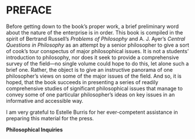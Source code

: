 # <span id="bookmark0"></span><span style="font-weight:bold;"><span id="bookmark1"></span>PREFACE</span>

Before getting down to the book’s proper work, a brief preliminary word
about the nature of the enterprise is in order. This book is compiled in
the spirit of Bertrand Russell’s <span
style="font-style:italic;">Problems of Philosophy</span> and A. J.
Ayer’s <span style="font-style:italic;">Central Questions in
Philosophy</span> as an attempt by a senior philosopher to give a sort
of cook’s tour conspectus of major philosophical issues. It is not a
students’ introduction to philosophy, nor does it seek to provide a
comprehensive survey of the field—no single volume could hope to do
this, let alone such a brief one. Rather, the object is to give an
instructive panorama of one philosopher’s views on some of the major
issues of the field. And so, it is hoped, that the book succeeds in
presenting a series of readily comprehensive studies of significant
philosophical issues that manage to convey some of one particular
philosopher’s ideas on key issues in an informative and accessible way.

I am very grateful to Estelle Burris for her ever-competent assistance
in preparing this material for the press.

<span style="font-weight:bold;">Philosophical Inquiries</span>
